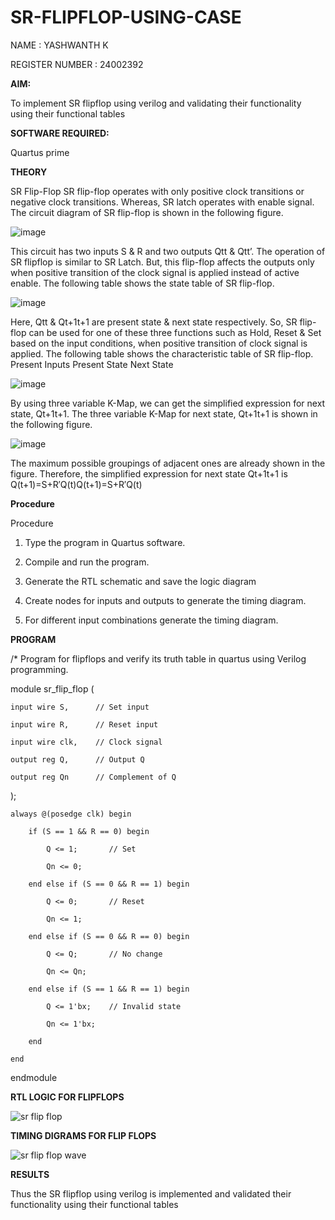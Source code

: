 # SR-FLIPFLOP-USING-CASE

NAME : YASHWANTH K

REGISTER NUMBER : 24002392

**AIM:**

To implement  SR flipflop using verilog and validating their functionality using their functional tables

**SOFTWARE REQUIRED:**

Quartus prime

**THEORY**

SR Flip-Flop SR flip-flop operates with only positive clock transitions or negative clock transitions. Whereas, SR latch operates with enable signal. The circuit diagram of SR flip-flop is shown in the following figure.

![image](https://github.com/naavaneetha/SR-FLIPFLOP-USING-CASE/assets/154305477/0f710028-ad52-4d3e-9276-8714cf023a25)

 
This circuit has two inputs S & R and two outputs Qtt & Qtt’. The operation of SR flipflop is similar to SR Latch. But, this flip-flop affects the outputs only when positive transition of the clock signal is applied instead of active enable. The following table shows the state table of SR flip-flop.

![image](https://github.com/naavaneetha/SR-FLIPFLOP-USING-CASE/assets/154305477/dabfc4f4-87e3-4cbc-9472-f89ee1b5ed30)

 
Here, Qtt & Qt+1t+1 are present state & next state respectively. So, SR flip-flop can be used for one of these three functions such as Hold, Reset & Set based on the input conditions, when positive transition of clock signal is applied. The following table shows the characteristic table of SR flip-flop. Present Inputs Present State Next State

![image](https://github.com/naavaneetha/SR-FLIPFLOP-USING-CASE/assets/154305477/dd90d16c-aec5-4290-a586-e2346b1e9eb5)

 
By using three variable K-Map, we can get the simplified expression for next state, Qt+1t+1. The three variable K-Map for next state, Qt+1t+1 is shown in the following figure.

![image](https://github.com/naavaneetha/SR-FLIPFLOP-USING-CASE/assets/154305477/473efad6-d70b-4ca7-aeb7-898bbfca319f)

 
The maximum possible groupings of adjacent ones are already shown in the figure. Therefore, the simplified expression for next state Qt+1t+1 is Q(t+1)=S+R′Q(t)Q(t+1)=S+R′Q(t)

**Procedure**

Procedure

1. Type the program in Quartus software.

2. Compile and run the program.

3. Generate the RTL schematic and save the logic diagram

4. Create nodes for inputs and outputs to generate the timing diagram.

5. For different input combinations generate the timing diagram.

**PROGRAM**

/* Program for flipflops and verify its truth table in quartus using Verilog programming. 

module sr_flip_flop (

    input wire S,      // Set input
    
    input wire R,      // Reset input
    
    input wire clk,    // Clock signal
    
    output reg Q,      // Output Q
    
    output reg Qn      // Complement of Q

);

    always @(posedge clk) begin
  
        if (S == 1 && R == 0) begin
        
            Q <= 1;       // Set
            
            Qn <= 0;
       
        end else if (S == 0 && R == 1) begin
        
            Q <= 0;       // Reset
            
            Qn <= 1;
        
        end else if (S == 0 && R == 0) begin
        
            Q <= Q;       // No change
            
            Qn <= Qn;
        
        end else if (S == 1 && R == 1) begin
        
            Q <= 1'bx;    // Invalid state
           
            Qn <= 1'bx;
        
        end
    
    end

endmodule


**RTL LOGIC FOR FLIPFLOPS**

![sr flip flop](https://github.com/user-attachments/assets/e0cd6390-9ff1-4659-ae97-5d9458b7a583)

**TIMING DIGRAMS FOR FLIP FLOPS**

![sr flip flop wave](https://github.com/user-attachments/assets/b955cc3b-ebae-46e3-a2e1-fb66aa419590)

**RESULTS**

Thus the SR flipflop using verilog is implemented and validated their functionality using their functional tables
